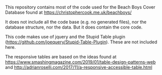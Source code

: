 This repository contains most of the code used for the Beach Boys Cover Database found at https://christophercook.me.uk/beachboys/

It does not include all the code base (e.g. no generated files), nor the 
database structure, nor the data. But it does contain the core code.

This code makes use of jquery and the Stupid Table plugin (https://github.com/joequery/Stupid-Table-Plugin). These are not included here.

The responsive tables are based on the ideas found at https://www.smashingmagazine.com/2019/01/table-design-patterns-web and http://adrianroselli.com/2017/11/a-responsive-accessible-table.html
